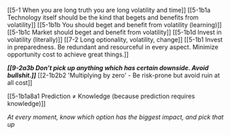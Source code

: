 [[5-1 When you are long truth you are long volatility and time]]
[[5-1b1a Technology itself should be the kind that begets and benefits from volatility]]
[[5-1b1b You should beget and benefit from volatility (learning)]]
[[5-1b1c Market should beget and benefit from volatility]]
[[5-1b1d Invest in volatility (literally)]]
[[7-2 Long optionality, volatility, change]]
[[5-1b1 Invest in preparedness. Be redundant and resourceful in every aspect. Minimize opportunity cost to achieve great things.]]

***[[9-2a3b Don’t pick up anything which has certain downside. Avoid bullshit.]]***
	[[2-1b2b2 'Multiplying by zero' - Be risk-prone but avoid ruin at all cost]]

[[5-1b1a8a1 Prediction ≠ Knowledge (because prediction requires knowledge)]]

*At every moment, know which option has the biggest impact, and pick that up*